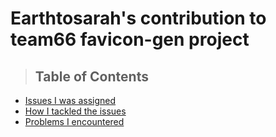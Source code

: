 # Earthtosarah's contribution to team66 favicon-gen project
>## Table of Contents
- [Issues I was assigned](#issues_I_was_assigned)
- [How I tackled the issues](#how_I_tackled_the_issues)
- [Problems I encountered](#Problems_I_encountered)